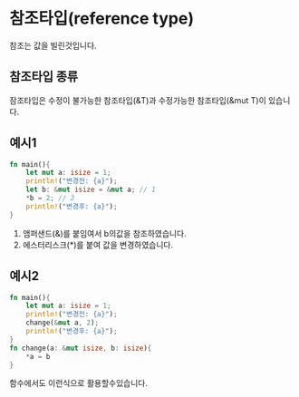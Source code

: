 # 참조타입(reference type)

참조는 값을 빌린것입니다.

## 참조타입 종류

잠조타입은  수정이 불가능한 참조타입(&T)과 수정가능한 참조타입(&mut T)이 있습니다.

## 예시1

```rust
fn main(){
    let mut a: isize = 1;
    println!("변경전: {a}");
    let b: &mut isize = &mut a; // 1
    *b = 2; // 2
    println!("변경후: {a}");
}
```

1. 앰퍼샌드(&)를 붙임여서 b의값을 참조하였습니다.
2. 에스터리스크(*)를 붙여 값을 변경하였습니다.

## 예시2

```rust
fn main(){
    let mut a: isize = 1;
    println!("변경전: {a}");
    change(&mut a, 2);
    println!("변경후: {a}");
}
fn change(a: &mut isize, b: isize){
    *a = b
}
```

함수에서도 이런식으로 활용할수있습니다.
